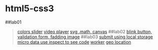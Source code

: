 # html5-css3
##lab01
> <a href="https://mahmoud-elbasiony.github.io/html5-css3/lab01/part01/colors.html" target="_blank">colors slider</a>
> <a href="https://mahmoud-elbasiony.github.io/html5-css3/lab01/part01/part01.html" target="_blank">video player</a>
> <a href="https://mahmoud-elbasiony.github.io/html5-css3/lab01/part02/index.html" target="_blank">svg ,math, canvas</a>
##lab02
> <a href="https://mahmoud-elbasiony.github.io/html5-css3/lab02/task01/index.html" target="_blank"> blink button, validation form, fadding image</a>
##lab03
> <a href="https://mahmoud-elbasiony.github.io/html5-css3/lab03/submit.html" target="_blank">submit using local storage</a>
> <a href="https://mahmoud-elbasiony.github.io/html5-css3/lab03/microData.html" target="_blank">micro data use inspect to see code</a>
> <a href="https://mahmoud-elbasiony.github.io/html5-css3/lab03/color.html" target="_blank">worker</a>
> <a href="https://mahmoud-elbasiony.github.io/html5-css3/lab03/geo.html" target="_blank"> geo location</a>


